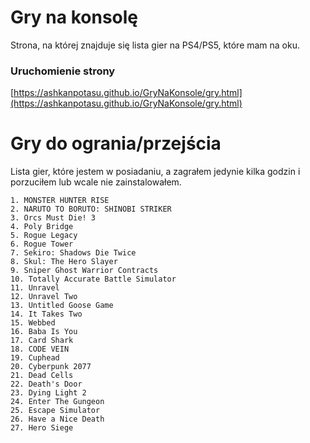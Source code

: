 # Gry na konsolę

Strona, na której znajduje się lista gier na PS4/PS5, które mam na oku.

### Uruchomienie strony

[https://ashkanpotasu.github.io/GryNaKonsole/gry.html](https://ashkanpotasu.github.io/GryNaKonsole/gry.html)


# Gry do ogrania/przejścia

Lista gier, które jestem w posiadaniu, a zagrałem jedynie kilka godzin i porzuciłem lub wcale nie zainstalowałem.

```
1. MONSTER HUNTER RISE
2. NARUTO TO BORUTO: SHINOBI STRIKER
3. Orcs Must Die! 3
4. Poly Bridge
5. Rogue Legacy
6. Rogue Tower
7. Sekiro: Shadows Die Twice
8. Skul: The Hero Slayer
9. Sniper Ghost Warrior Contracts
10. Totally Accurate Battle Simulator
11. Unravel
12. Unravel Two
13. Untitled Goose Game
14. It Takes Two
15. Webbed
16. Baba Is You
17. Card Shark
18. CODE VEIN
19. Cuphead
20. Cyberpunk 2077
21. Dead Cells
22. Death's Door
23. Dying Light 2
24. Enter The Gungeon
25. Escape Simulator
26. Have a Nice Death
27. Hero Siege
```
